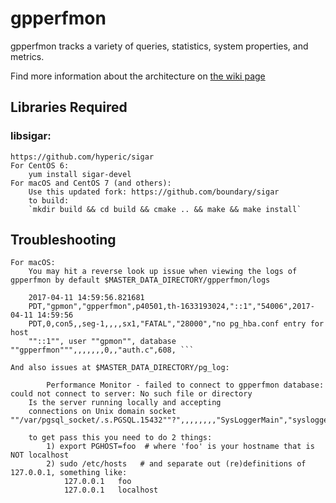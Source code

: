 # gpperfmon

gpperfmon tracks a variety of queries, statistics, system properties, and metrics.

Find more information about the architecture on [the wiki page](https://github.com/GreengageDB/greengage/wiki/Gpperfmon-Overview)

## Libraries Required

### libsigar:
	https://github.com/hyperic/sigar
	For CentOS 6:
		yum install sigar-devel
	For macOS and CentOS 7 (and others):
	    Use this updated fork: https://github.com/boundary/sigar
		to build:
	    `mkdir build && cd build && cmake .. && make && make install`

## Troubleshooting
	For macOS:
		You may hit a reverse look up issue when viewing the logs of gpperfmon by default $MASTER_DATA_DIRECTORY/gpperfmon/logs
```
	2017-04-11 14:59:56.821681
	PDT,"gpmon","gpperfmon",p40501,th-1633193024,"::1","54006",2017-04-11 14:59:56
	PDT,0,con5,,seg-1,,,,sx1,"FATAL","28000","no pg_hba.conf entry for host
	""::1"", user ""gpmon"", database ""gpperfmon""",,,,,,,0,,"auth.c",608, ```
```
	And also issues at $MASTER_DATA_DIRECTORY/pg_log:
```
		Performance Monitor - failed to connect to gpperfmon database: could not connect to server: No such file or directory
	Is the server running locally and accepting
	connections on Unix domain socket ""/var/pgsql_socket/.s.PGSQL.15432""?",,,,,,,,"SysLoggerMain","syslogger.c",618,
```
		to get pass this you need to do 2 things:
			1) export PGHOST=foo  # where 'foo' is your hostname that is NOT localhost
			2) sudo /etc/hosts   # and separate out (re)definitions of 127.0.0.1, something like:
				127.0.0.1	foo
				127.0.0.1	localhost

